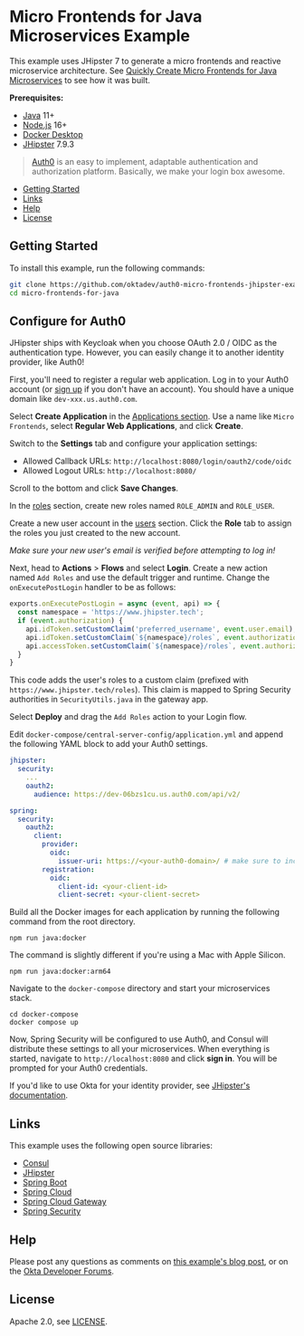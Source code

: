 # Micro Frontends for Java Microservices Example

This example uses JHipster 7 to generate a micro frontends and reactive microservice architecture. See [Quickly Create Micro Frontends for Java Microservices][blog] to see how it was built.

**Prerequisites:** 

- [Java](https://sdkman.io/) 11+
- [Node.js](https://nodejs.com/) 16+
- [Docker Desktop](https://www.docker.com/products/docker-desktop/)
- [JHipster](https://www.jhipster.tech/installation/) 7.9.3

> [Auth0](https://auth0.com) is an easy to implement, adaptable authentication and authorization platform.
Basically, we make your login box awesome.

* [Getting Started](#getting-started)
* [Links](#links)
* [Help](#help)
* [License](#license)

## Getting Started

To install this example, run the following commands:

```bash
git clone https://github.com/oktadev/auth0-micro-frontends-jhipster-example.git micro-frontends-for-java
cd micro-frontends-for-java
```

## Configure for Auth0

JHipster ships with Keycloak when you choose OAuth 2.0 / OIDC as the authentication type. However, you can easily change it to another identity provider, like Auth0!

First, you'll need to register a regular web application. Log in to your Auth0 account (or [sign up](https://auth0.com/signup) if you don't have an account). You should have a unique domain like `dev-xxx.us.auth0.com`.

Select **Create Application** in the [Applications section](https://manage.auth0.com/#/applications). Use a name like `Micro Frontends`, select **Regular Web Applications**, and click **Create**.

Switch to the **Settings** tab and configure your application settings:

- Allowed Callback URLs: `http://localhost:8080/login/oauth2/code/oidc`
- Allowed Logout URLs: `http://localhost:8080/`

Scroll to the bottom and click **Save Changes**.

In the [roles](https://manage.auth0.com/#/roles) section, create new roles named `ROLE_ADMIN` and `ROLE_USER`.

Create a new user account in the [users](https://manage.auth0.com/#/users) section. Click the **Role** tab to assign the roles you just created to the new account.

_Make sure your new user's email is verified before attempting to log in!_

Next, head to **Actions** > **Flows** and select **Login**. Create a new action named `Add Roles` and use the default trigger and runtime. Change the `onExecutePostLogin` handler to be as follows:

```js
exports.onExecutePostLogin = async (event, api) => {
  const namespace = 'https://www.jhipster.tech';
  if (event.authorization) {
    api.idToken.setCustomClaim('preferred_username', event.user.email);
    api.idToken.setCustomClaim(`${namespace}/roles`, event.authorization.roles);
    api.accessToken.setCustomClaim(`${namespace}/roles`, event.authorization.roles);
  }
}
```

This code adds the user's roles to a custom claim (prefixed with `https://www.jhipster.tech/roles`). This claim is mapped to Spring Security authorities in `SecurityUtils.java` in the gateway app.

Select **Deploy** and drag the `Add Roles` action to your Login flow.

Edit `docker-compose/central-server-config/application.yml` and append the following YAML block to add your Auth0 settings.

```yaml
jhipster:
  security:
    ...
    oauth2:
      audience: https://dev-06bzs1cu.us.auth0.com/api/v2/

spring:
  security:
    oauth2:
      client:
        provider:
          oidc:
            issuer-uri: https://<your-auth0-domain>/ # make sure to include the trailing slash!
        registration:
          oidc:
            client-id: <your-client-id>
            client-secret: <your-client-secret>
```

Build all the Docker images for each application by running the following command from the root directory.

```shell
npm run java:docker
```

The command is slightly different if you're using a Mac with Apple Silicon.

```shell
npm run java:docker:arm64
```

Navigate to the `docker-compose` directory and start your microservices stack.

```shell
cd docker-compose
docker compose up
```

Now, Spring Security will be configured to use Auth0, and Consul will distribute these settings to all your microservices. When everything is started, navigate to `http://localhost:8080` and click **sign in**. You will be prompted for your Auth0 credentials.

If you'd like to use Okta for your identity provider, see [JHipster's documentation](https://www.jhipster.tech/security/#okta).

## Links

This example uses the following open source libraries:

* [Consul](https://www.consul.io/)
* [JHipster](https://www.jhipster.tech)
* [Spring Boot](https://spring.io/projects/spring-boot)
* [Spring Cloud](https://spring.io/projects/spring-cloud)
* [Spring Cloud Gateway](https://spring.io/projects/spring-cloud-gateway)
* [Spring Security](https://spring.io/projects/spring-security)

## Help

Please post any questions as comments on [this example's blog post][blog], or on the [Okta Developer Forums](https://devforum.okta.com/).

## License

Apache 2.0, see [LICENSE](LICENSE).

[blog]: https://developer.okta.com/blog/2022/09/26/micro-frontends-java-microservices
